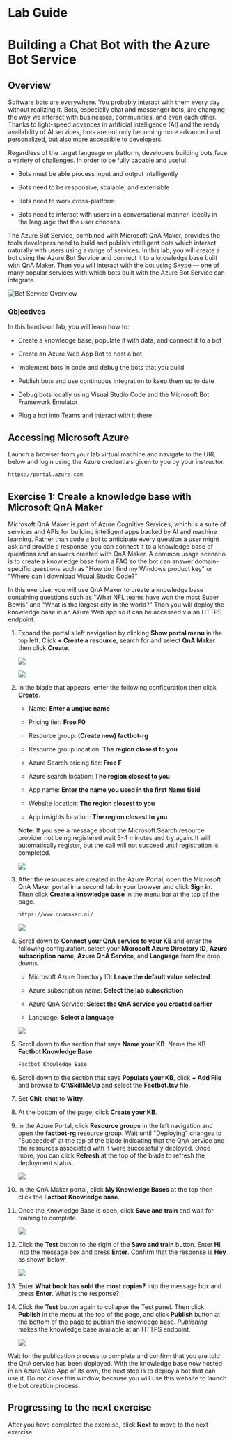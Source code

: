# Lab Guide  

# Building a Chat Bot with the Azure Bot Service  

## Overview  

Software bots are everywhere. You probably interact with them every day without realizing it. Bots, especially chat and messenger bots, are changing the way we interact with businesses, communities, and even each other. Thanks to light-speed advances in artificial intelligence (AI) and the ready availability of AI services, bots are not only becoming more advanced and personalized, but also more accessible to developers.  

Regardless of the target language or platform, developers building bots face a variety of challenges. In order to be fully capable and useful:  

- Bots must be able process input and output intelligently  
  
- Bots need to be responsive, scalable, and extensible  
  
- Bots need to work cross-platform  
  
- Bots need to interact with users in a conversational manner, ideally in the language that the user chooses   

The Azure Bot Service, combined with Microsoft QnA Maker, provides the tools developers need to build and publish intelligent bots which interact naturally with users using a range of services. In this lab, you will create a bot using the Azure Bot Service and connect it to a knowledge base built with QnA Maker. Then you will interact with the bot using Skype — one of many popular services with which bots built with the Azure Bot Service can integrate.  

![Bot Service Overview](Images/1-1-0-bot_service.png)

### Objectives

In this hands-on lab, you will learn how to:

- Create a knowledge base, populate it with data, and connect it to a bot
  
- Create an Azure Web App Bot to host a bot
  
- Implement bots in code and debug the bots that you build
  
- Publish bots and use continuous integration to keep them up to date
  
- Debug bots locally using Visual Studio Code and the Microsoft Bot Framework Emulator
  
- Plug a bot into Teams and interact with it there

## Accessing Microsoft Azure

Launch a browser from your lab virtual machine and navigate to the URL below and login using the Azure credentials given to you by your instructor.

```html
https://portal.azure.com
```

## Exercise 1: Create a knowledge base with Microsoft QnA Maker

Microsoft QnA Maker is part of Azure Cognitive Services, which is a suite of services and APIs for building intelligent apps backed by AI and machine learning. Rather than code a bot to anticipate every question a user might ask and provide a response, you can connect it to a knowledge base of questions and answers created with QnA Maker. A common usage scenario is to create a knowledge base from a FAQ so the bot can answer domain-specific questions such as "How do I find my Windows product key" or "Where can I download Visual Studio Code?"

In this exercise, you will use QnA Maker to create a knowledge base containing questions such as "What NFL teams have won the most Super Bowls" and "What is the largest city in the world?" Then you will deploy the knowledge base in an Azure Web app so it can be accessed via an HTTPS endpoint.

1. Expand the portal's left navigation by clicking **Show portal menu** in the top left. Click **+ Create a resource**, search for and select **QnA Maker** then click **Create**.

    ![](Images/ExpandPortal.png)

    ![](Images/1-1-0qnacreate.png)

2. In the blade that appears, enter the following configuration then click **Create**. 

    - Name: **Enter a unqiue name**

    - Pricing tier: **Free F0**

    - Resource group: **(Create new) factbot-rg**

    - Resource group location: **The region closest to you**

    - Azure Search pricing tier: **Free F**
    
    - Azure search location: **The region closest to you**

    - App name: **Enter the name you used in the first Name field**

    - Website location: **The region closest to you**

    - App insights location: **The region closest to you**

    **Note:** If you see a message about the Microsoft.Search resource provider not being registered wait 3-4 minutes and try again. It will automatically register, but the call will not succeed until registration is completed.

    ![](Images/2-1-2-configure_qna_service.png)

3. After the resources are created in the Azure Portal, open the Microsoft QnA Maker portal in a second tab in your browser and click **Sign in**. Then click **Create a knowledge base** in the menu bar at the top of the page.

    ```html
    https://www.qnamaker.ai/
    ```

    ![](Images/2-1-0-qna_new_kb.png)

4. Scroll down to **Connect your QnA service to your KB** and enter the following configuration. select your **Microsoft Azure Directory ID**, **Azure subscription name**, **Azure QnA Service**, and **Language** from the drop downs.

    - Microsoft Azure Directory ID: **Leave the default value selected**

    - Azure subscription name: **Select the lab subscription**

    - Azure QnA Service: **Select the QnA service you created earlier** 

    - Language: **Select a language**

    ![](Images/19-11-5QnAMakerConnect.png)

5. Scroll down to the section that says **Name your KB**. Name the KB **Factbot Knowledge Base**.

    ```html
    Factbot Knowledge Base
    ```

6. Scroll down to the section that says **Populate your KB**, click **+ Add File** and browse to **C:\\SkillMeUp** and select the **Factbot.tsv** file.

7. Set **Chit-chat** to **Witty**.

8. At the bottom of the page, click **Create your KB**.

9. In the Azure Portal, click **Resource groups** in the left navigation and open the **factbot-rg** resource group. Wait until "Deploying" changes to "Succeeded" at the top of the blade indicating that the QnA service and the resources associated with it were successfully deployed. Once more, you can click **Refresh** at the top of the blade to refresh the deployment status.

    ![](Images/19-11-06QnAResourceGroup.png)

10. In the QnA Maker portal, click **My Knowledge Bases** at the top then click the **Factbot Knowledge base**.

11. Once the Knowledge Base is open, click **Save and train** and wait for training to complete.

    ![](Images/save-and-train.png)

12. Click the **Test** button to the right of the **Save and train** button. Enter **Hi** into the message box and press **Enter**. Confirm that the response is **Hey** as shown below.

    ![](Images/test-kb.png)

13. Enter **What book has sold the most copies?** into the message box and press **Enter**. What is the response?

14. Click the **Test** button again to collapse the Test panel. Then click **Publish** in the menu at the top of the page, and click **Publish** button at the bottom of the page to publish the knowledge base. *Publishing* makes the knowledge base available at an HTTPS endpoint.

    ![](Images/publish-kb.png)

Wait for the publication process to complete and confirm that you are told the QnA service has been deployed. With the knowledge base now hosted in an Azure Web App of its own, the next step is to deploy a bot that can use it. Do not close this window, because you will use this website to launch the bot creation process.  

  
## Progressing to the next exercise  
  
After you have completed the exercise, click **Next** to move to the next exercise.  